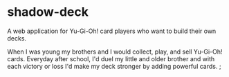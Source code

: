 # shadow-deck

A web application for Yu-Gi-Oh! card players who want to build their own decks.

When I was young my brothers and I would collect, play, and sell Yu-Gi-Oh! cards. Everyday after school, I'd duel my little and older brother and with each victory or loss I'd make my deck stronger by adding powerful cards. ;
